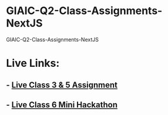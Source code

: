 # GIAIC-Q2-Class-Assignments-NextJS
GIAIC-Q2-Class-Assignments-NextJS
# Live Links:

## - [Live Class 3 & 5 Assignment](https://giaic-class-3-4-assignments-next-js.vercel.app/)
## - [Live Class 6 Mini Hackathon](https://giaic-class-6-mini-hackathon.vercel.app/)
